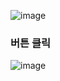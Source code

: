 ![image](https://user-images.githubusercontent.com/88826811/206723920-90faabaf-a594-4c82-af80-349692af97fd.png)
### 버튼 클릭
![image](https://user-images.githubusercontent.com/88826811/206724063-a39476af-cf10-4daf-9b3c-e2a015f5297f.png)
